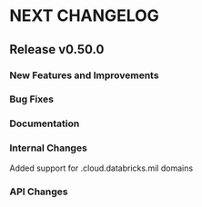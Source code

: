 # NEXT CHANGELOG

## Release v0.50.0

### New Features and Improvements

### Bug Fixes

### Documentation

### Internal Changes
Added support for .cloud.databricks.mil domains

### API Changes
